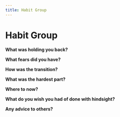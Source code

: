 ```yaml
---
title: Habit Group
---
```


# Habit Group

**What was holding you back?**

**What fears did you have?**

**How was the transition?**

**What was the hardest part?**

**Where to now?**

**What do you wish you had of done with hindsight?**

**Any advice to others?**
